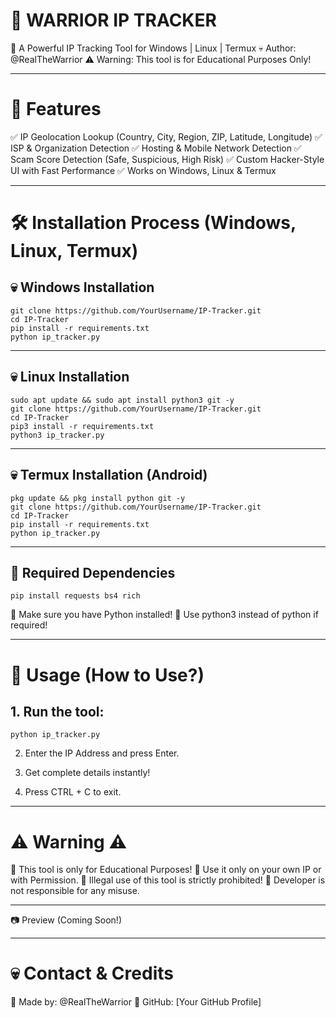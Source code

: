 # 🚀 WARRIOR IP TRACKER
🚀 A Powerful IP Tracking Tool for Windows | Linux | Termux
💀 Author: @RealTheWarrior
⚠️ Warning: This tool is for Educational Purposes Only!


---

# 📌 Features

✅ IP Geolocation Lookup (Country, City, Region, ZIP, Latitude, Longitude)
✅ ISP & Organization Detection
✅ Hosting & Mobile Network Detection
✅ Scam Score Detection (Safe, Suspicious, High Risk)
✅ Custom Hacker-Style UI with Fast Performance
✅ Works on Windows, Linux & Termux


---

# 🛠️ Installation Process (Windows, Linux, Termux)

## 💀 Windows Installation
```
git clone https://github.com/YourUsername/IP-Tracker.git
cd IP-Tracker
pip install -r requirements.txt
python ip_tracker.py
```


---

## 💀 Linux Installation

```
sudo apt update && sudo apt install python3 git -y
git clone https://github.com/YourUsername/IP-Tracker.git
cd IP-Tracker
pip3 install -r requirements.txt
python3 ip_tracker.py
```


---

## 💀 Termux Installation (Android)
```
pkg update && pkg install python git -y
git clone https://github.com/YourUsername/IP-Tracker.git
cd IP-Tracker
pip install -r requirements.txt
python ip_tracker.py
```


---

## 📜 Required Dependencies
```
pip install requests bs4 rich
```

 📌 Make sure you have Python installed!
 📌 Use python3 instead of python if required!


---

# 📝 Usage (How to Use?)

## 1. Run the tool:
```
python ip_tracker.py
```


2. Enter the IP Address and press Enter.


 3. Get complete details instantly!


 4. Press CTRL + C to exit.




---

# ⚠ Warning ⚠

🔴 This tool is only for Educational Purposes!
🔴 Use it only on your own IP or with Permission.
🔴 Illegal use of this tool is strictly prohibited!
🔴 Developer is not responsible for any misuse.


---

📷 Preview (Coming Soon!)


---

# 💀 Contact & Credits

📌 Made by: @RealTheWarrior
📌 GitHub: [Your GitHub Profile]
